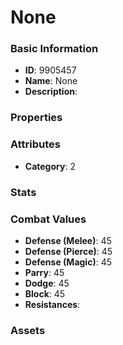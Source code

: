 # None



### Basic Information

- **ID**: 9905457
- **Name**: None
- **Description**: 

### Properties


### Attributes

- **Category**: 2

### Stats


### Combat Values

- **Defense (Melee)**: 45
- **Defense (Pierce)**: 45
- **Defense (Magic)**: 45
- **Parry**: 45
- **Dodge**: 45
- **Block**: 45
- **Resistances**: 

### Assets


